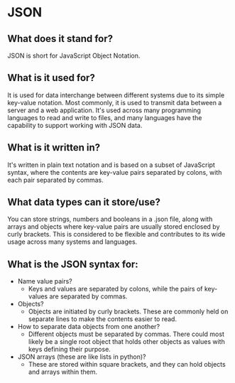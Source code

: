 # JSON
 
## What does it stand for?

JSON is short for JavaScript Object Notation.
## What is it used for?

It is used for data interchange between different systems due to its simple key-value notation. Most commonly, it is used to transmit data between a server and a web application. It's used across many programming languages to read and write to files, and many languages have the capability to support working with JSON data.
## What is it written in?
It's written in plain text notation and is based on a subset of JavaScript syntax, where the contents are key-value pairs separated by colons, with each pair separated by commas.
## What data types can it store/use?
You can store strings, numbers and booleans in a .json file, along with arrays and objects where key-value pairs are usually stored enclosed by curly brackets. This is considered to be flexible and contributes to its wide usage across many systems and languages.
## What is the JSON syntax for:
 
- Name value pairs?
  * Keys and values are separated by colons, while the pairs of key-values are separated by commas. 
- Objects?
  * Objects are initiated by curly brackets. These are commonly held on separate lines to make the contents easier to read.
- How to separate data objects from one another?
  * Different objects must be separated by commas. There could most likely be a single root object that holds other objects as values with keys defining their purpose.
- JSON arrays (these are like lists in python)?
  * These are stored within square brackets, and they can hold objects and arrays within them.